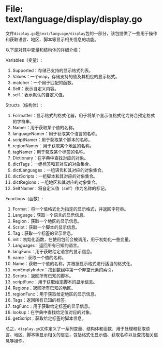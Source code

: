 # File: text/language/display/display.go

文件`display.go`是`text/language/display`包的一部分，该包提供了一些用于操作和获取语言、地区、脚本等显示相关信息的功能。

以下是对其中变量和结构体的详细介绍：

Variables（变量）:
1. Supported：存储已支持的显示格式列表。
2. Values：一个map，存储支持的值及其相应的显示格式。
3. matcher：一个用于匹配的函数。
4. Self：表示自定义内容。
5. self：表示默认的自定义值。

Structs（结构体）:
1. Formatter：显示格式的格式化器，用于将某个显示值格式化为符合预定格式的字符串。
2. Namer：用于获取某个值的名称。
3. languageNamer：用于获取某个语言的名称。
4. scriptNamer：用于获取某个脚本的名称。
5. regionNamer：用于获取某个地区的名称。
6. tagNamer：用于获取某个标签的名称。
7. Dictionary：在字典中查找对应的对象。
8. dictTags：一组标签和其对应的对象集合。
9. dictLanguages：一组语言和其对应的对象集合。
10. dictScripts：一组脚本和其对应的对象集合。
11. dictRegions：一组地区和其对应的对象集合。
12. SelfNamer：将自定义值（self）作为名称的标记。

Functions（函数）:
1. Format：将一个值格式化为指定的显示格式，并返回字符串。
2. Language：获取一个语言的显示信息。
3. Region：获取一个地区的显示信息。
4. Script：获取一个脚本的显示信息。
5. Tag：获取一个标签的显示信息。
6. init：初始化函数，在使用包前会被调用，用于初始化一些变量。
7. Languages：返回所有已知的语言。
8. langFunc：用于获取给定语言的显示信息。
9. name：获取一个值的名称。
10. Name：获取一个值的名称，并根据显示格式进行适当的格式化。
11. nonEmptyIndex：找到数组中第一个非空元素的索引。
12. Scripts：返回所有已知的脚本。
13. scriptFunc：用于获取给定脚本的显示信息。
14. Regions：返回所有已知的地区。
15. regionFunc：用于获取给定地区的显示信息。
16. Tags：返回所有已知的标签。
17. tagFunc：用于获取给定标签的显示信息。
18. lookup：在字典中查找给定值对应的对象。
19. getScript：获取给定标签的脚本信息。

总之，`display.go`文件定义了一系列变量、结构体和函数，用于处理和获取语言、地区、脚本等显示相关的信息，包括格式化显示值、获取名称以及查找相关信息等操作。


